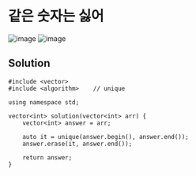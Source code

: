 # 같은 숫자는 싫어

![image](https://user-images.githubusercontent.com/97339878/228838431-aea7746f-26b5-4d7c-86f2-0b98891feeb5.png)
![image](https://user-images.githubusercontent.com/97339878/228838526-b6487e3a-19cb-4d1c-a3db-da45a21d4166.png)

## Solution
```
#include <vector>
#include <algorithm>    // unique

using namespace std;

vector<int> solution(vector<int> arr) {
    vector<int> answer = arr;
    
    auto it = unique(answer.begin(), answer.end());
    answer.erase(it, answer.end());
    
    return answer;
}
```
